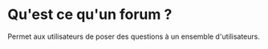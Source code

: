 
# Qu'est ce qu'un forum ?

Permet aux utilisateurs de poser des questions à un ensemble d'utilisateurs.
